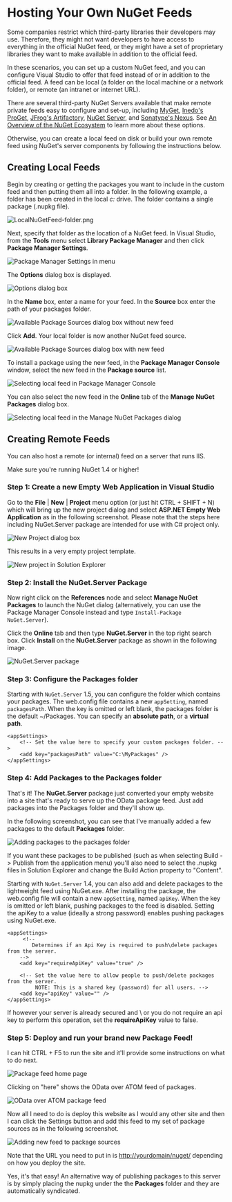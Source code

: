 # Hosting Your Own NuGet Feeds

Some companies restrict which third-party libraries their developers may use.
Therefore, they might not want developers to have access to everything in the official
NuGet feed, or they might have a set of proprietary libraries they want to make available
in addition to the official feed.

In these scenarios, you can set up a custom NuGet feed, and you can configure
Visual Studio to offer that feed instead of or in addition to the official feed.
A feed can be local (a folder on the local machine or a network folder), or remote
(an intranet or internet URL).

There are several third-party NuGet Servers available that make remote private feeds easy
to configure and set-up, including [MyGet](http://myget.org), 
[Inedo's ProGet](http://inedo.com/proget), 
[JFrog's Artifactory](http://www.jfrog.com/home/v_artifactorypro_overview),
[NuGet Server](http://nugetserver.net/), and 
[Sonatype's Nexus](http://www.sonatype.org/nexus/). See
[An Overview of the NuGet Ecosystem](../reference/ecosystem) to learn more about these 
options. 

Otherwise, you can create a local feed on disk or build your own remote feed using NuGet's 
server components by following the instructions below.


## Creating Local Feeds

Begin by creating or getting the packages you want to include in the custom feed
and then putting them all into a folder. In the following example, a folder has
been created in the local *c:* drive.
The folder contains a single package (.nupkg file).

![LocalNuGetFeed-folder.png](images/LocalNuGetFeed-folder.png)

Next, specify that folder as the location of a NuGet feed. In Visual Studio,
from the **Tools** menu select **Library Package Manager** and then click
**Package Manager Settings**.

![Package Manager Settings in menu](images/Package-Manager-Settings-in-menu.png)

The **Options** dialog box is displayed.

![Options dialog box](images/Options-dialog-box.png)

In the **Name** box, enter a name for your feed.
In the **Source** box enter the path of your packages folder.

![Available Package Sources dialog box without new feed](images/Available-Package-Sources-without-new-feed.png)

Click **Add**. Your local folder is now another NuGet feed source.

![Available Package Sources dialog box with new feed](images/Available-Package-Sources-with-new-feed.png)

To install a package using the new feed, in the **Package Manager Console** window,
select the new feed in the **Package source** list.

![Selecting local feed in Package Manager Console](images/Selecting-local-feed-in-Package-Manager-Console.png)

You can also select the new feed in the **Online** tab of the
**Manage NuGet Packages** dialog box.

![Selecting local feed in the Manage NuGet Packages dialog](images/Selecting-local-feed-in-Add-Library-Package-Reference.png)

## Creating Remote Feeds

You can also host a remote (or internal) feed on a server that runs IIS.

<p class="caution">Make sure you're running NuGet 1.4 or higher!</p>

### Step 1: Create a new Empty Web Application in Visual Studio

Go to the **File** | **New** | **Project** menu option (or just hit CTRL + SHIFT + N)
which will bring up the new project dialog and
select **ASP.NET Empty Web Application** as in the following screenshot. Please note that the steps here including NuGet.Server package are intended for use with C# project only.

![New Project dialog box](images/New-Project-dialog-box.png)

This results in a very empty project template.

![New project in Solution Explorer](images/New-project-in-Solution-Explorer.png)

### Step 2: Install the NuGet.Server Package

Now right click on the **References** node and select **Manage NuGet Packages** to launch
the NuGet dialog (alternatively, you can use the Package Manager Console instead and
type `Install-Package NuGet.Server`).

Click the **Online** tab and then type **NuGet.Server** in the top right search box.
Click **Install** on the **NuGet.Server** package as shown in the following image.

![NuGet.Server package](images/NuGet.Server-package.png)

### Step 3: Configure the Packages folder

Starting with `NuGet.Server` 1.5, you can configure the folder which contains your packages. The web.config file contains a new `appSetting`, named `packagesPath`. When the key is omitted or left blank, the packages folder is the default ~/Packages. You can specify an **absolute path**, or a **virtual path**.

    <appSettings>
        <!-- Set the value here to specify your custom packages folder. -->
        <add key="packagesPath" value="C:\MyPackages" />
    </appSettings>


### Step 4: Add Packages to the Packages folder

That's it! The **NuGet.Server** package just converted your empty website into a site
that's ready to serve up the OData package feed.
Just add packages into the Packages folder and they'll show up.

In the following screenshot, you can see that I've manually added a few packages to the default **Packages**
folder.  

![Adding packages to the packages folder](images/Adding-packages-to-the-packages-folder.png)

<p class="info">If you want these packages to be published (such as when selecting Build -> Publish from
the application menu) you'll also need to select the .nupkg files in Solution Explorer
and change the Build Action property to "Content".</p>

Starting with `NuGet.Server` 1.4, you can also add and delete packages to the lightweight feed using 
NuGet.exe. After installing the package, the web.config file will contain a new `appSetting`, named 
`apiKey`. When the key is omitted or left blank, pushing packages to the feed is disabled. Setting the 
apiKey to a value (ideally a strong password) enables pushing packages using NuGet.exe.

    <appSettings>
         <!--
            Determines if an Api Key is required to push\delete packages from the server. 
        -->
        <add key="requireApiKey" value="true" />

        <!-- Set the value here to allow people to push/delete packages from the server.
             NOTE: This is a shared key (password) for all users. -->
        <add key="apiKey" value="" />
    </appSettings>

If however your server is already secured and \ or you do not require an api key to perform this operation, 
set the **requireApiKey** value to false.

### Step 5: Deploy and run your brand new Package Feed!

I can hit CTRL + F5 to run the site and it'll provide some instructions on what to do next.

![Package feed home page](images/Package-feed-home-page.png)

Clicking on "here" shows the OData over ATOM feed of packages.

![OData over ATOM package feed](images/OData-over-ATOM-package-feed.png)

Now all I need to do is deploy this website as I would any other site and then
I can click the Settings button and add this feed to my set of package sources
as in the following screenshot.



![Adding new feed to package sources](images/Adding-new-feed-to-package-sources.png)

Note that the URL you need to put in is <a href="http://yourdomain/nuget/">http://yourdomain/nuget/</a> depending on how you deploy the site.

Yes, it's that easy! An alternative way of publishing packages to this server is by simply placing the nupkg under the 
the **Packages** folder and they are automatically syndicated.
